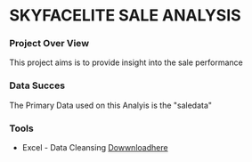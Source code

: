 # SKYFACELITE SALE ANALYSIS



### Project Over View

This project aims is to provide insight into the sale performance

### Data Succes
The Primary Data used on this Analyis is the "saledata"

### Tools
- Excel - Data Cleansing  [ Dowwnloadhere](http://microsoft.com)
